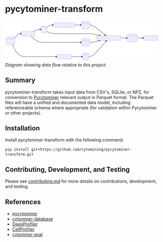 # pycytominer-transform

![dataflow](docs/source/_static/dataflow.svg)
_Diagram showing data flow relative to this project._

## Summary

pycytominer-transform takes input data from CSV's, SQLite, or NPZ, for conversion to [Pycytominer](https://github.com/cytomining/pycytominer) relevant output in Parquet format.
The Parquet files will have a unified and documented data model, including referenceable schema where appropriate (for validation within Pycytominer or other projects).

## Installation

Install pycytominer-transform with the following command:

```shell
pip install git+https://github.com/cytomining/pycytominer-transform.git
```

## Contributing, Development, and Testing

Please see [contributing.md](docs/source/contributing.md) for more details on contributions, development, and testing.

## References

- [pycytominer](https://github.com/cytomining/pycytominer)
- [cytominer-database](https://github.com/cytomining/cytominer-database)
- [DeepProfiler](https://github.com/cytomining/DeepProfiler)
- [CellProfiler](https://github.com/CellProfiler/CellProfiler)
- [cytominer-eval](https://github.com/cytomining/cytominer-eval)
